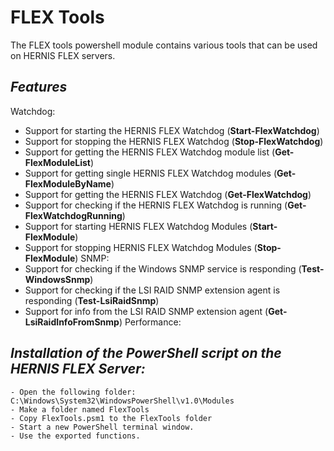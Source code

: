 # FLEX Tools
The FLEX tools powershell module contains various tools that can be used on HERNIS FLEX servers. 

*Features*
------------------------------------------------------------------------------------------------------
Watchdog:
- Support for starting the HERNIS FLEX Watchdog (**Start-FlexWatchdog**)
- Support for stopping the HERNIS FLEX Watchdog (**Stop-FlexWatchdog**)
- Support for getting the HERNIS FLEX Watchdog module list (**Get-FlexModuleList**)
- Support for getting single HERNIS FLEX Watchdog modules (**Get-FlexModuleByName**)
- Support for getting the HERNIS FLEX Watchdog (**Get-FlexWatchdog**)
- Support for checking if the HERNIS FLEX Watchdog is running (**Get-FlexWatchdogRunning**)
- Support for starting HERNIS FLEX Watchdog Modules (**Start-FlexModule**)
- Support for stopping HERNIS FLEX Watchdog Modules (**Stop-FlexModule**)
SNMP:
- Support for checking if the Windows SNMP service is responding (**Test-WindowsSnmp**)
- Support for checking if the LSI RAID SNMP extension agent is responding (**Test-LsiRaidSnmp**)
- Support for info from the LSI RAID SNMP extension agent (**Get-LsiRaidInfoFromSnmp**)
Performance:


*Installation of the PowerShell script on the HERNIS FLEX Server:*
-------------------------------------------------------------------------------------------------------
    - Open the following folder: C:\Windows\System32\WindowsPowerShell\v1.0\Modules
    - Make a folder named FlexTools
    - Copy FlexTools.psm1 to the FlexTools folder
    - Start a new PowerShell terminal window.
    - Use the exported functions.
